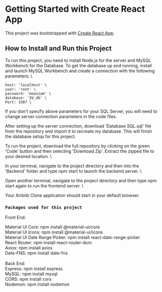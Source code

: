 # Getting Started with Create React App

This project was bootstrapped with [Create React App](https://github.com/facebook/create-react-app).

## How to Install and Run this Project

To run this project, you need to install Node.js for the server and MySQL Workbench for the Database.
To get the database up and running, install and launch MySQL Workbench and create a connection with the following parameters: \

    host: 'localhost' \
    user: 'root' \
    password: 'moazzam' \
    database: 'IU_db' \
    Port: 3307 \

If you don't specify above parameters for your SQL Server, you will need to change server connection parameters in the code files.

After setting up the server connection, download 'Database SQL.sql' file from the repository and import it to recreate my database. This will finish the database setup for this project.

To run the project, download the full repository by clicking on the green 'Code' button and then selecting 'Download Zip'. Extract the zipped file to your desired location. \

In your terminal, navigate to the project directory and then into the 'Backend' folder and type npm start to launch the backend server. \

Open another terminal, navigate to the project directory and then type npm start again to run the frontend server. \

Your Airbnb Clone application should start in your default browser.

### `Packages used for this project`

Front End: 

Material UI Core: npm install @material-ui/core \
Material UI Icons: npm install @material-ui/icons \
Material UI Date Range Picker: npm install react-date-range-picker \
React Router: npm install react-router-dom \
Axios: npm install axios \
Date-FNS: npm install date-fns\
\
Back End: \
Express: npm install express \
MySQL: npm install mysql \
CORS: npm install cors \
Nodemon: npm install nodemon



